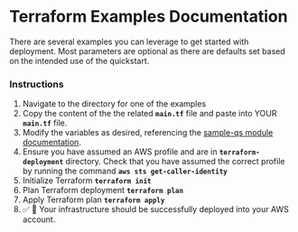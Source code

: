 # Terraform Examples Documentation
There are several examples you can leverage to get started with deployment. Most parameters are optional as there are defaults set based on the intended use of the quickstart.
### Instructions
1. Navigate to the directory for one of the examples
2. Copy the content of the the related **`main.tf`** file and paste into YOUR **`main.tf`** file.
3. Modify the variables as desired, referencing the [sample-qs module documentation](/terraform-deployment//modules/sample-qs/README.md).
4. Ensure you have assumed an AWS profile and are in **`terraform-deployment`** directory. Check that you have assumed the correct profile by running the command **`aws sts get-caller-identity`**
5. Initialize Terraform **`terraform init`**
6. Plan Terraform deployment **`terraform plan`**
7. Apply Terraform plan **`terraform apply`**
8. ✅ 🎉 Your infrastructure should be successfully deployed into your AWS account.
